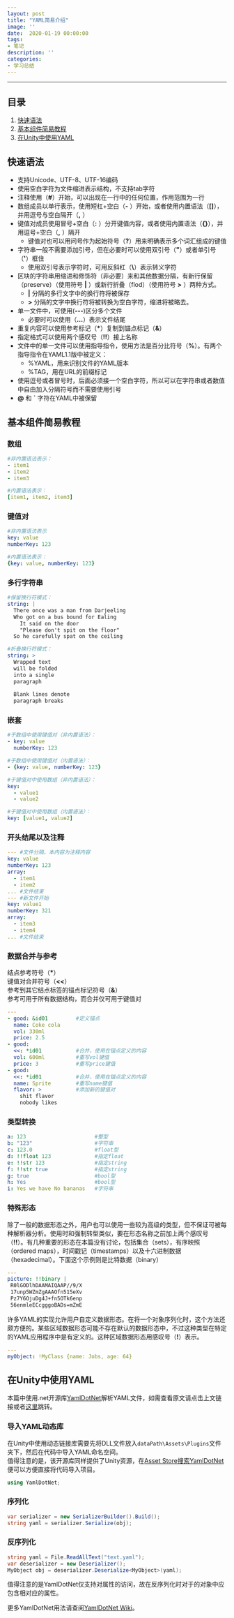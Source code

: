 ```yaml
---
layout: post
title: "YAML简易介绍"
image: ''
date:  2020-01-19 00:00:00
tags:
- 笔记
description: ''
categories:
- 学习总结
---
```


--- 
## 目录
1. [快速语法](#1)
2. [基本组件简易教程](#2)
3. [在Unity中使用YAML](#3)

<h2 id="1">快速语法</h2>

* 支持Unicode、UTF-8、UTF-16编码
* 使用空白字符为文件缩进表示结构，不支持tab字符
* 注释使用（**#**）开始，可以出现在一行中的任何位置，作用范围为一行
* 数组成员以单行表示，使用短杠+空白（**-** ）开始，或者使用内置语法（**[]**），并用逗号与空白隔开（**,** ）
* 键值对成员使用冒号+空白（**:** ）分开键值内容，或者使用内置语法（**{}**），并用逗号+空白（**,** ）隔开  
   * 键值对也可以用问号作为起始符号（**?**）用来明确表示多个词汇组成的键值
* 字符串一般不需要添加引号，但在必要时可以使用双引号（**"**）或者单引号（**'**）框住
   * 使用双引号表示字符时，可用反斜杠（**\\**）表示转义字符        
* 区块的字符串用缩进和修饰符（非必要）来和其他数据分隔，有新行保留（preserve）（使用符号 **\|** ）或新行折叠（flod）（使用符号 **\>** ）两种方式。
   * **\|**  分隔的多行文字中的换行符将被保存
   * **\>** 分隔的文字中换行符将被转换为空白字符，缩进将被略去。
* 单一文件中，可使用(**---**)区分多个文件
   * 必要时可以使用（**...**）表示文件结尾
* 重复内容可以使用参考标记（**\***）复制到锚点标记（**&**）
* 指定格式可以使用两个感叹号（**!!**）接上名称
* 文件中的单一文件可以使用指导指令，使用方法是百分比符号（**%**）。有两个指导指令在YAML1.1版中被定义：
   * %YAML，用来识别文件的YAML版本
   * %TAG，用在URL的前缀标记
* 使用逗号或者冒号时，后面必须接一个空白字符，所以可以在字符串或者数值中自由加入分隔符号而不需要使用引号
* **@** 和 **`** 字符在YAML中被保留

<h2 id="2">基本组件简易教程</h2>

### 数组
```yaml
#非内置语法表示：
- item1
- item2
- item3

#内置语法表示：
[item1, item2, item3]
```
### 键值对
```yaml
#非内置语法表示
key: value
numberKey: 123

#内置语法表示：
{key: value, numberKey: 123}
```

### 多行字符串
```yaml
#保留换行符模式：
string: |
  There once was a man from Darjeeling
  Who got on a bus bound for Ealing
    It said on the door
    "Please don't spit on the floor"
  So he carefully spat on the ceiling

#折叠换行符模式：
string: >
  Wrapped text
  will be folded
  into a single
  paragraph
  
  Blank lines denote
  paragraph breaks
```

### 嵌套
```yaml
#于数组中使用键值对（非内置语法）：
- key: value
  numberKey: 123

#于数组中使用键值对（内置语法）：
- {key: value, numberKey: 123}

#于键值对中使用数组（非内置语法）：
key: 
  - value1
  - value2

#于键值对中使用数组（内置语法）：
key: [value1, value2]
```

### 开头结尾以及注释
```yaml
--- #文件分隔，本内容为注释内容
key: value
numberKey: 123
array: 
  - item1
  - item2
... #文件结束
--- #新文件开始
key: value1
numberKey: 321
array:
  - item3
  - item4
... #文件结束
```

### 数据合并与参考
结点参考符号（**\***）  
键值对合并符号（**<<**）    
参考到其它结点标签的锚点标记符号（**&**）    
参考可用于所有数据结构，而合并仅可用于键值对
```yaml
---
- good: &id01         #定义锚点
  name: Coke cola
  vol: 330ml
  price: 2.5
- good:
  <<: *id01           #合并，使用在锚点定义的内容
  vol: 600ml          #重写vol键值
  price: 3            #重写price键值
- good:
  <<: *id01           #合并，使用在锚点定义的内容
  name: Sprite        #重写name键值
  flavor: >           #添加新的键值对
    shit flavor
    nobody likes
```

### 类型转换
```yaml
a: 123                      #整型
b: "123"                    #字符串
c: 123.0                    #float型
d: !!float 123              #指定float
e: !!str 123                #指定string
f: !!str true               #指定string
g: true                     #bool型
h: Yes                      #bool型
i: Yes we have No bananas   #字符串
```

### 特殊形态
除了一般的数据形态之外，用户也可以使用一些较为高级的类型，但不保证可被每种解析器分析。使用时和强制转型类似，要在形态名称之前加上两个感叹号（**!!**）。有几种重要的形态在本篇没有讨论，包括集合（sets），有序映照（ordered maps），时间戳记（timestamps）以及十六进制数据（hexadecimal）。下面这个示例则是比特数据（binary）
```yaml
---
picture: !!binary |
 R0lGODlhDAAMAIQAAP//9/X
 17unp5WZmZgAAAOfn515eXv
 Pz7Y6OjuDg4J+fn5OTk6enp
 56enmleECcgggoBADs=mZmE
```
许多YAML的实现允许用户自定义数据形态。在将一个对象序列化时，这个方法还颇方便的。某些区域数据形态可能不存在默认的数据形态中，不过这种类型在特定的YAML应用程序中是有定义的。这种区域数据形态用感叹号（**!**）表示。
```yaml
---
myObject: !MyClass {name: Jobs, age: 64}
```

<h2 id="3">在Unity中使用YAML</h2>

本篇中使用.net开源库<a href="https://github.com/aaubry/YamlDotNet" target="_blank">YamlDotNet</a>解析YAML文件，如需查看原文请点击上文链接或者<a href="https://github.com/aaubry/YamlDotNet" target="_blank">这里</a>跳转。

### 导入YAML动态库
在Unity中使用动态链接库需要先将DLL文件放入`dataPath\Assets\Plugins`文件夹下，然后在代码中导入YAML命名空间。  
值得注意的是，该开源库同样提供了Unity资源，在<a href="https://www.assetstore.unity3d.com/en/#!/content/36292" target="_blank">Asset Store搜索YamlDotNet</a>便可以方便直接将代码导入项目。
```csharp
using YamlDotNet;
```

### 序列化
```csharp
var serializer = new SerializerBuilder().Build();
string yaml = serializer.Serialize(obj);
```

### 反序列化
```csharp
string yaml = File.ReadAllText("text.yaml");
var deserializer = new Deserializer();
MyObject obj = deserializer.Deserialize<MyObject>(yaml);
```
值得注意的是YamlDotNet仅支持对属性的访问，故在反序列化时对于的对象中应包含相对应的属性。

更多YamlDotNet用法请查阅<a href="https://github.com/aaubry/YamlDotNet/wiki" target="_blank">YamlDotNet Wiki</a>。
